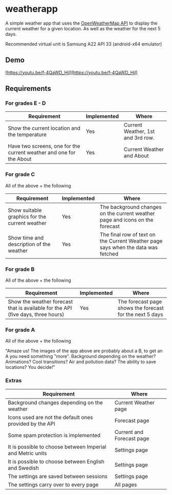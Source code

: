 # weatherapp

A simple weather app that uses the [OpenWeatherMap API](https://openweathermap.org/api) to display the current weather for a given location. As well as the weather for the next 5 days.

Recommended virtual unit is Samsung A22 API 33 (android-x64 emulator)

## Demo

[https://youtu.be/f-4QaWD_HiI](https://youtu.be/f-4QaWD_HiI)

## Requirements

### For grades E - D

| Requirement | Implemented | Where|
|-------------|-------------|------|
| Show the current location and the temperature | Yes | Current Weather, 1st and 3rd row. |
| Have two screens, one for the current weather and one for the About | Yes | Current Weather and About |

### For grade C

All of the above + the following

| Requirement | Implemented | Where|
|-------------|-------------|------|
| Show suitable graphics for the current weather | Yes | The background changes on the current weather page and icons on the forecast |
| Show time and description of the weather | Yes | The final row of text on the Current Weather page says when the data was fetched |

### For grade B

All of the above + the following

| Requirement | Implemented | Where|
|-------------|-------------|------|
| Show the weather forecast that is available for the API (five days, three hours) | Yes | The forecast page shows the forecast for the next 5 days |

### For grade A

All of the above + the following

"Amaze us! The images of the app above are probably about a B, to get an A you need something "more". Background depending on the weather? Animations? Cool transitions? Air and pollution data? The ability to save locations? You decide!"

### Extras

| Requirement | Where |
|-------------|-------|
| Background changes depending on the weather | Current Weather page |
| Icons used are not the default ones provided by the API | Forecast page |
| Some spam protection is implemented | Current and Forecast page |
| It is possible to choose between Imperial and Metric units | Settings page |
| It is possible to choose between English and Swedish | Settings page |
| The settings are saved between sessions | Settings page |
| The settings carry over to every page | All pages |